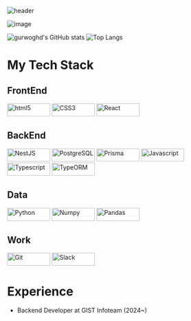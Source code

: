 ![header](https://capsule-render.vercel.app/api?type=wave&color=auto&height=300&section=header&text=gurwoghd&fontSize=90)



![image](https://github.com/gurwoghd/gurwoghd/assets/58104943/21089a54-cf4c-4ffb-b6e9-8173d6851e9e)

![gurwoghd's GitHub stats](https://github-readme-stats.vercel.app/api?username=gurwoghd&show_icons=true&theme=radical) ![Top Langs](https://github-readme-stats.vercel.app/api/top-langs/?username=gurwoghd&layout=compact)


# My Tech Stack
## FrontEnd
<span><img alt="html5" src="https://img.shields.io/badge/HTML5-E34F26?logo=HTML5&logoColor=f5f5f5&style=flat-square" width="100px" height="30px">
<img alt="CSS3" src="https://img.shields.io/badge/css3-1572B6?logo=CSS3&logoColor=f5f5f5&style=flat-square" width="100px" height="30px">
<img alt="React" src="https://img.shields.io/badge/React-61DAFB?logo=React&logoColor=f5f5f5&style=flat-square" width="100px" height="30px"></span>

## BackEnd
<span>
  <img alt="NestJS" src="https://img.shields.io/badge/NestJS-E0234E?logo=NestJs&logoColor=f5f5f5&style=flat-square" width="100px" height="30px">
  <img alt="PostgreSQL" src="https://img.shields.io/badge/PostgreSQL-4169E1?logo=PostgreSQL&logoColor=f5f5f5&style=flat-square" width="100px" height="30px">
  <img alt="Prisma" src="https://img.shields.io/badge/Prisma-2D3748?logo=Prisma&logoColor=f5f5f5&style=flat-square" width="100px" height="30px">
  <img alt="Javascript" src="https://img.shields.io/badge/Javascript-F7DF1E?logo=Javascript&logoColor=f5f5f5&style=flat-square" width="100px" height="30px">
  <img alt="Typescript" src="https://img.shields.io/badge/Typescript-3178C6?logo=Typescript&logoColor=f5f5f5&style=flat-square" width="100px" height="30px">
  <img alt="TypeORM" src="https://img.shields.io/badge/TypeORM-FE0803?logo=TypeORM&logoColor=f5f5f5&style=flat-square" width="100px" height="30px">
</span>

## Data
<span>
  <img alt="Python" src="https://img.shields.io/badge/Python-3776AB?logo=Python&logoColor=f5f5f5&style=flat-square" width="100px" height="30px">
  <img alt="Numpy" src="https://img.shields.io/badge/Numpy-013243?logo=Numpy&logoColor=f5f5f5&style=flat-square" width="100px" height="30px">
  <img alt="Pandas" src="https://img.shields.io/badge/Pandas-150458?logo=Pandas&logoColor=f5f5f5&style=flat-square" width="100px" height="30px">
</span>

## Work
<span>
<img alt="Git" src="https://img.shields.io/badge/Git-F05032?logo=Git&logoColor=f5f5f5&style=flat-square" width="100px" height="30px">
<img alt="Slack" src="https://img.shields.io/badge/Slack-4A154B?logo=Slack&logoColor=f5f5f5&style=flat-square" width=100px" height="30px">
</span>

# Experience
- Backend Developer at GIST Infoteam (2024~)
